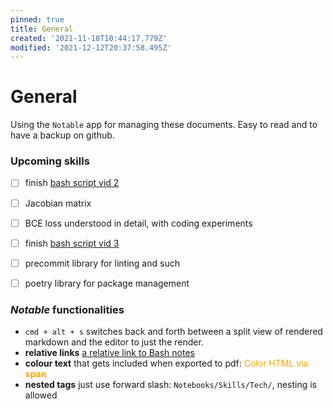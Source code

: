 ```yaml
---
pinned: true
title: General
created: '2021-11-18T10:44:17.779Z'
modified: '2021-12-12T20:37:58.495Z'
---
```


# General

Using the `Notable` app for managing these documents. Easy to read and to have a backup on github.


### Upcoming skills
- [ ] finish [bash script vid 2](https://www.youtube.com/watch?v=6W8sAWakcxY&list=PLTXMX1FE5Hj7QDc8R1GyaNucSI3aH-Sp5&index=2&ab_channel=JoeCollins)
- [ ] Jacobian matrix
- [ ] BCE loss understood in detail, with coding experiments
- [ ] finish [bash script vid 3](https://www.youtube.com/watch?v=9aD59kA_P1M&list=PLTXMX1FE5Hj7QDc8R1GyaNucSI3aH-Sp5&index=3&ab_channel=JoeCollins)
- [ ] precommit library for linting and such
- [ ] poetry library for package management


### _Notable_ functionalities

- `cmd + alt + s` 
switches back and forth between a split view of rendered markdown and the editor to just the render.
- **relative links**
[a relative link to Bash notes](Bash.md)
- **colour text** 
that gets included when exported to pdf: <span style="color:orange">Color HTML via **span**</span>
- **nested tags**
just use forward slash: `Notebooks/Skills/Tech/`, nesting is allowed

